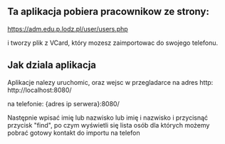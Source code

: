 ## Ta aplikacja pobiera pracownikow ze strony:

https://adm.edu.p.lodz.pl/user/users.php

i tworzy plik z VCard, który mozesz zaimportowac do swojego telefonu.

## Jak dziala aplikacja
Aplikacje nalezy uruchomic, oraz wejsc w przegladarce na adres http:
http://localhost:8080/

na telefonie: {adres ip serwera}:8080/

Następnie wpisać imię lub nazwisko lub imię i nazwisko i przycisnąć przycisk "find", po czym wyświetli się lista osób dla których możemy pobrać gotowy kontakt do importu na telefon
